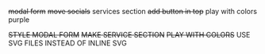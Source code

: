 ~~modal form~~
~~move socials~~
services section
~~add button in top~~
play with colors purple

~~STYLE MODAL FORM~~
~~MAKE SERVICE SECTION~~
~~PLAY WITH COLORS~~
USE SVG FILES INSTEAD OF INLINE SVG
